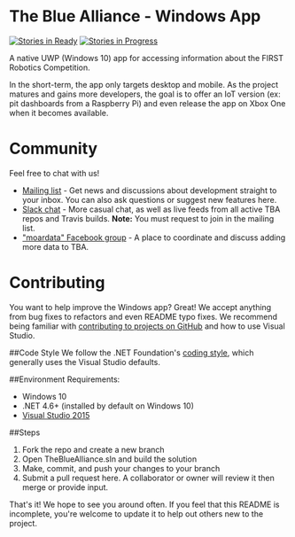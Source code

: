 The Blue Alliance - Windows App
========================

[![Stories in Ready](https://badge.waffle.io/the-blue-alliance/the-blue-alliance-windows.svg?label=ready&title=Ready)](http://waffle.io/the-blue-alliance/the-blue-alliance-windows) [![Stories in Progress](https://badge.waffle.io/the-blue-alliance/the-blue-alliance-windows.svg?label=In%20Progress&title=In%20Progress)](http://waffle.io/the-blue-alliance/the-blue-alliance-windows)

A native UWP (Windows 10) app for accessing information about the FIRST Robotics Competition.

In the short-term, the app only targets desktop and mobile. As the project matures and gains more developers, the goal is to offer an IoT version (ex: pit dashboards from a Raspberry Pi) and even release the app on Xbox One when it becomes available.

Community
============

Feel free to chat with us!

* [Mailing list](https://groups.google.com/forum/#!forum/thebluealliance-developers) - Get news and discussions about development straight to your inbox. You can also ask questions or suggest new features here.
* [Slack chat](https://the-blue-alliance.slack.com) - More casual chat, as well as live feeds from all active TBA repos and Travis builds. **Note:** You must request to join in the mailing list.
* ["moardata" Facebook group](https://www.facebook.com/groups/moardata/) - A place to coordinate and discuss adding more data to TBA.

Contributing
============

You want to help improve the Windows app? Great! We accept anything from bug fixes to refactors and even README typo fixes. We recommend being familiar with [contributing to projects on GitHub](https://guides.github.com/activities/contributing-to-open-source/) and how to use Visual Studio.

##Code Style
We follow the .NET Foundation's [coding style](https://github.com/dotnet/corefx/blob/master/Documentation/coding-guidelines/coding-style.md), which generally uses the Visual Studio defaults.

##Environment
Requirements:
* Windows 10
* .NET 4.6+ (installed by default on Windows 10)
* [Visual Studio 2015](https://www.visualstudio.com/products/visual-studio-community-vs)

##Steps
1. Fork the repo and create a new branch
2. Open TheBlueAlliance.sln and build the solution
3. Make, commit, and push your changes to your branch
4. Submit a pull request here. A collaborator or owner will review it then merge or provide input.

That's it! We hope to see you around often. If you feel that this README is incomplete, you're welcome to update it to help out others new to the project.

